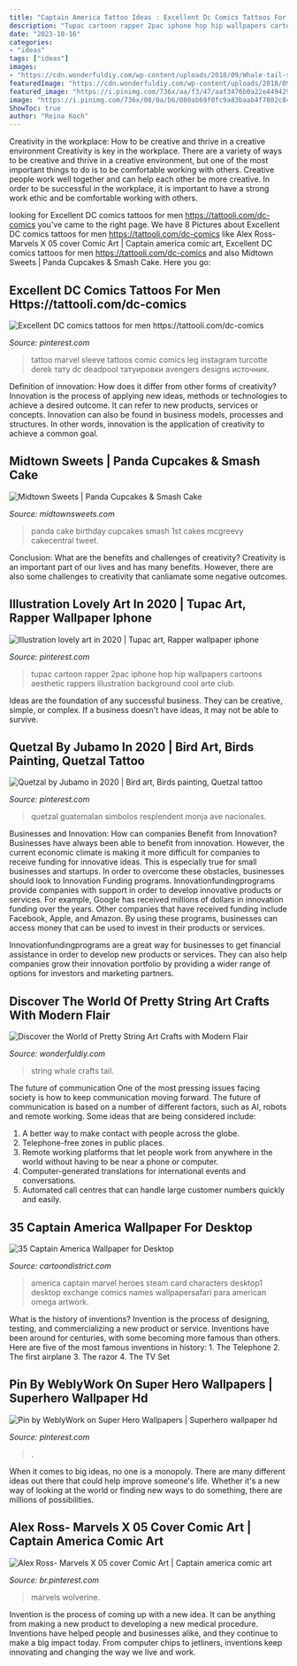 ```yaml
---
title: "Captain America Tattoo Ideas : Excellent Dc Comics Tattoos For Men Https://tattooli.com/dc-comics"
description: "Tupac cartoon rapper 2pac iphone hop hip wallpapers cartoons aesthetic rappers illustration background cool arte club"
date: "2023-10-16"
categories:
- "ideas"
tags: ["ideas"]
images:
- "https://cdn.wonderfuldiy.com/wp-content/uploads/2018/09/Whale-tail-string-art.jpg"
featuredImage: "https://cdn.wonderfuldiy.com/wp-content/uploads/2018/09/Whale-tail-string-art.jpg"
featured_image: "https://i.pinimg.com/736x/aa/f3/47/aaf3476b0a22e44942909fb756167f34.jpg"
image: "https://i.pinimg.com/736x/08/0a/b6/080ab69f0fc9a83baab4f7802c8450c5.jpg"
ShowToc: true
author: "Reina Koch"
---
```



Creativity in the workplace: How to be creative and thrive in a creative environment
Creativity is key in the workplace. There are a variety of ways to be creative and thrive in a creative environment, but one of the most important things to do is to be comfortable working with others. Creative people work well together and can help each other be more creative. In order to be successful in the workplace, it is important to have a strong work ethic and be comfortable working with others.

	

		
looking for Excellent DC comics tattoos for men https://tattooli.com/dc-comics you've came to the right page. We have 8 Pictures about Excellent DC comics tattoos for men https://tattooli.com/dc-comics like Alex Ross- Marvels X 05 cover Comic Art | Captain america comic art, Excellent DC comics tattoos for men https://tattooli.com/dc-comics and also Midtown Sweets | Panda Cupcakes &amp; Smash Cake. Here you go:
		
    
## Excellent DC Comics Tattoos For Men Https://tattooli.com/dc-comics

<img loading=lazy src="https://i.pinimg.com/736x/08/0a/b6/080ab69f0fc9a83baab4f7802c8450c5.jpg" onerror="this.onerror=null;this.src='https://tse3.mm.bing.net/th?id=OIP.65qj_HTjcdzn3Q78xGwFfQHaHa&amp;pid=15.1';" alt="Excellent DC comics tattoos for men https://tattooli.com/dc-comics">

_Source: pinterest.com_

>tattoo marvel sleeve tattoos comic comics leg instagram turcotte derek тату dc deadpool татуировки avengers designs источник. 

	

Definition of innovation: How does it differ from other forms of creativity?
Innovation is the process of applying new ideas, methods or technologies to achieve a desired outcome. It can refer to new products, services or concepts. Innovation can also be found in business models, processes and structures. In other words, innovation is the application of creativity to achieve a common goal.

    
## Midtown Sweets | Panda Cupcakes &amp; Smash Cake

<img loading=lazy src="http://midtownsweets.com/wp-content/uploads/2013/08/20130804_FondantPandaCupcakes_04.jpg" onerror="this.onerror=null;this.src='https://tse1.mm.bing.net/th?id=OIP.Tl9FtHMlYXRJMDLx5P7FXgHaHa&amp;pid=15.1';" alt="Midtown Sweets | Panda Cupcakes &amp; Smash Cake">

_Source: midtownsweets.com_

>panda cake birthday cupcakes smash 1st cakes mcgreevy cakecentral tweet. 

	

Conclusion: What are the benefits and challenges of creativity?
Creativity is an important part of our lives and has many benefits. However, there are also some challenges to creativity that canliamate some negative outcomes.

    
## Illustration Lovely Art In 2020 | Tupac Art, Rapper Wallpaper Iphone

<img loading=lazy src="https://i.pinimg.com/736x/f4/db/fd/f4dbfdd207fbee1ec8dbd0b5704b2d25.jpg" onerror="this.onerror=null;this.src='https://tse4.mm.bing.net/th?id=OIP.PDyh2DXWoiieNbrJXcUBWQHaNK&amp;pid=15.1';" alt="Illustration lovely art in 2020 | Tupac art, Rapper wallpaper iphone">

_Source: pinterest.com_

>tupac cartoon rapper 2pac iphone hop hip wallpapers cartoons aesthetic rappers illustration background cool arte club. 

	

Ideas are the foundation of any successful business. They can be creative, simple, or complex. If a business doesn't have ideas, it may not be able to survive.

    
## Quetzal By Jubamo In 2020 | Bird Art, Birds Painting, Quetzal Tattoo

<img loading=lazy src="https://i.pinimg.com/736x/d7/23/65/d72365c0413a4da585e1d6cfa653d6d3.jpg" onerror="this.onerror=null;this.src='https://tse1.mm.bing.net/th?id=OIP.V-8c9kjlhPbwI3oQw6vzGgAAAA&amp;pid=15.1';" alt="Quetzal by Jubamo in 2020 | Bird art, Birds painting, Quetzal tattoo">

_Source: pinterest.com_

>quetzal guatemalan simbolos resplendent monja ave nacionales. 

	

Businesses and Innovation: How can companies Benefit from Innovation?
Businesses have always been able to benefit from innovation. However, the current economic climate is making it more difficult for companies to receive funding for innovative ideas. This is especially true for small businesses and startups. In order to overcome these obstacles, businesses should look to Innovation Funding programs.
Innovationfundingprograms provide companies with support in order to develop innovative products or services. For example, Google has received millions of dollars in innovation funding over the years. Other companies that have received funding include Facebook, Apple, and Amazon. By using these programs, businesses can access money that can be used to invest in their products or services.

Innovationfundingprograms are a great way for businesses to get financial assistance in order to develop new products or services. They can also help companies grow their innovation portfolio by providing a wider range of options for investors and marketing partners.

    
## Discover The World Of Pretty String Art Crafts With Modern Flair

<img loading=lazy src="https://cdn.wonderfuldiy.com/wp-content/uploads/2018/09/Whale-tail-string-art.jpg" onerror="this.onerror=null;this.src='https://tse1.mm.bing.net/th?id=OIP.0AWqZz0khHiXQJRzYBvP8AHaLe&amp;pid=15.1';" alt="Discover the World of Pretty String Art Crafts with Modern Flair">

_Source: wonderfuldiy.com_

>string whale crafts tail. 

	

The future of communication
One of the most pressing issues facing society is how to keep communication moving forward. The future of communication is based on a number of different factors, such as AI, robots and remote working. Some ideas that are being considered include: 
1. A better way to make contact with people across the globe. 
2. Telephone-free zones in public places. 
3. Remote working platforms that let people work from anywhere in the world without having to be near a phone or computer. 
4. Computer-generated translations for international events and conversations. 
5. Automated call centres that can handle large customer numbers quickly and easily.

    
## 35 Captain America Wallpaper For Desktop

<img loading=lazy src="http://cartoondistrict.com/wp-content/uploads/2014/09/captain-america-wallpaper-for-desktop1-20.jpg" onerror="this.onerror=null;this.src='https://tse2.mm.bing.net/th?id=OIP.Se7DxAPD2lw1uRkASxnwDgHaEK&amp;pid=15.1';" alt="35 Captain America Wallpaper for Desktop">

_Source: cartoondistrict.com_

>america captain marvel heroes steam card characters desktop1 desktop exchange comics names wallpapersafari para american omega artwork. 

	

What is the history of inventions?
Invention is the process of designing, testing, and commercializing a new product or service. Inventions have been around for centuries, with some becoming more famous than others. Here are five of the most famous inventions in history: 1. The Telephone 2. The first airplane 3. The razor 4. The TV Set 
    
## Pin By WeblyWork On Super Hero Wallpapers | Superhero Wallpaper Hd

<img loading=lazy src="https://i.pinimg.com/736x/aa/f3/47/aaf3476b0a22e44942909fb756167f34.jpg" onerror="this.onerror=null;this.src='https://tse3.mm.bing.net/th?id=OIP.pA14YaCRBoONl1_0ynBoBAHaOw&amp;pid=15.1';" alt="Pin by WeblyWork on Super Hero Wallpapers | Superhero wallpaper hd">

_Source: pinterest.com_

>. 

	

When it comes to big ideas, no one is a monopoly. There are many different ideas out there that could help improve someone's life. Whether it's a new way of looking at the world or finding new ways to do something, there are millions of possibilities. 

    
## Alex Ross- Marvels X 05 Cover Comic Art | Captain America Comic Art

<img loading=lazy src="https://i.pinimg.com/736x/7e/b2/9c/7eb29c48c0ea4d0ab123475790469f59.jpg" onerror="this.onerror=null;this.src='https://tse1.mm.bing.net/th?id=OIP.SMJn0V5bqjkmklLMFrfVDAHaLO&amp;pid=15.1';" alt="Alex Ross- Marvels X 05 cover Comic Art | Captain america comic art">

_Source: br.pinterest.com_

>marvels wolverine. 

	

Invention is the process of coming up with a new idea. It can be anything from making a new product to developing a new medical procedure. Inventions have helped people and businesses alike, and they continue to make a big impact today. From computer chips to jetliners, inventions keep innovating and changing the way we live and work.


